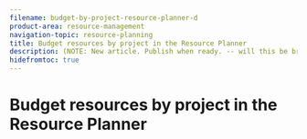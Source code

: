 ```yaml
---
filename: budget-by-project-resource-planner-d
product-area: resource-management
navigation-topic: resource-planning
title: Budget resources by project in the Resource Planner
description: (NOTE: New article. Publish when ready. -- will this be broken of this article: /Content/Resource Mgmt/Resource Planning/budget-resources-project-role-views-resource-planner.htm ??)
hidefromtoc: true
---
```


# Budget resources by project in the Resource Planner

<!--
<p data-mc-conditions="QuicksilverOrClassic.Draft mode">(NOTE:&nbsp;New article. Publish when ready. -- will this be broken of this article: /Content/Resource Mgmt/Resource Planning/budget-resources-project-role-views-resource-planner.htm ??)</p>
-->

&nbsp;
